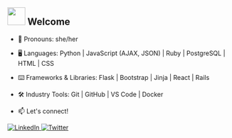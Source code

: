 ## <img height="40" src="https://user-images.githubusercontent.com/91762225/175235065-3b97a366-dca5-48b9-bb39-7e2b56f5b51d.gif"/> Welcome

- :frog: Pronouns: she/her
- 🖥️ Languages: Python | JavaScript (AJAX, JSON) | Ruby | PostgreSQL | HTML | CSS
- :keyboard: Frameworks & Libraries: Flask | Bootstrap | Jinja | React | Rails
- :hammer_and_wrench: Industry Tools: Git | GitHub | VS Code | Docker 

- 📫 Let's connect!       
<a href="https://www.linkedin.com/in/laurencaroleen/">
  <img
    alt="LinkedIn"
    src="https://img.shields.io/badge/linkedin-%230077B5.svg?style=for-the-badge&logo=linkedin&logoColor=white"
  />
</a>

<a href="https://twitter.com/LaurenCaroleen">
  <img
    alt="Twitter"
    src="https://img.shields.io/badge/@laurencaroleen-%231DA1F2.svg?style=for-the-badge&logo=Twitter&logoColor=white"
  />
</a>

<!-- [![Top Langs](https://github-readme-stats.vercel.app/api/top-langs/?username=lauren-moore&layout=compact)](https://github-readme-stats.vercel.app/api/top-langs/?username=lauren-moore&layout=compact)
 -->

